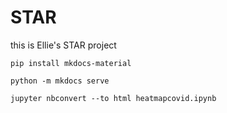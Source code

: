 # STAR
this is Ellie's STAR project

```
pip install mkdocs-material
```

```
python -m mkdocs serve
```

```jupyter nbconvert --to html heatmapcovid.ipynb```
